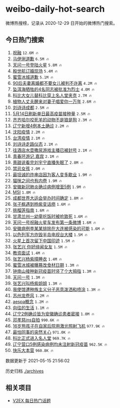 # weibo-daily-hot-search

微博热搜榜，记录从 2020-12-29 日开始的微博热门搜索。

## 今日热门搜索

<!-- BEGIN -->

1. [祝融](https://s.weibo.com/weibo?q=%E7%A5%9D%E8%9E%8D&Refer=top) `12.6M 🔥`
1. [马伊琍道歉](https://s.weibo.com/weibo?q=%23%E9%A9%AC%E4%BC%8A%E7%90%8D%E9%81%93%E6%AD%89%23&Refer=top) `6.5M 🔥`
1. [天问一号登陆火星](https://s.weibo.com/weibo?q=%E5%A4%A9%E9%97%AE%E4%B8%80%E5%8F%B7%E7%99%BB%E9%99%86%E7%81%AB%E6%98%9F&Refer=top) `5.8M 🔥`
1. [殷世航订婚现场](https://s.weibo.com/weibo?q=%23%E6%AE%B7%E4%B8%96%E8%88%AA%E8%AE%A2%E5%A9%9A%E7%8E%B0%E5%9C%BA%23&Refer=top) `5.4M 🔥`
1. [蜜雪冰城道歉](https://s.weibo.com/weibo?q=%23%E8%9C%9C%E9%9B%AA%E5%86%B0%E5%9F%8E%E9%81%93%E6%AD%89%23&Refer=top) `5.1M 🔥`
1. [90后夫妻离婚都不要女儿被判不许离](https://s.weibo.com/weibo?q=%2390%E5%90%8E%E5%A4%AB%E5%A6%BB%E7%A6%BB%E5%A9%9A%E9%83%BD%E4%B8%8D%E8%A6%81%E5%A5%B3%E5%84%BF%E8%A2%AB%E5%88%A4%E4%B8%8D%E8%AE%B8%E7%A6%BB%23&Refer=top) `4.2M 🔥`
1. [坠洱海牺牲的4名同志被批准为烈士](https://s.weibo.com/weibo?q=%23%E5%9D%A0%E6%B4%B1%E6%B5%B7%E7%89%BA%E7%89%B2%E7%9A%844%E5%90%8D%E5%90%8C%E5%BF%97%E8%A2%AB%E6%89%B9%E5%87%86%E4%B8%BA%E7%83%88%E5%A3%AB%23&Refer=top) `4.0M 🔥`
1. [科比大女儿替科比穿上名人堂夹克](https://s.weibo.com/weibo?q=%23%E7%A7%91%E6%AF%94%E5%A4%A7%E5%A5%B3%E5%84%BF%E6%9B%BF%E7%A7%91%E6%AF%94%E7%A9%BF%E4%B8%8A%E5%90%8D%E4%BA%BA%E5%A0%82%E5%A4%B9%E5%85%8B%23&Refer=top) `2.7M 🔥`
1. [植物人丈夫醒来对妻子唱爱你一万年](https://s.weibo.com/weibo?q=%23%E6%A4%8D%E7%89%A9%E4%BA%BA%E4%B8%88%E5%A4%AB%E9%86%92%E6%9D%A5%E5%AF%B9%E5%A6%BB%E5%AD%90%E5%94%B1%E7%88%B1%E4%BD%A0%E4%B8%80%E4%B8%87%E5%B9%B4%23&Refer=top) `2.6M 🔥`
1. [刘诗诗成都](https://s.weibo.com/weibo?q=%23%E5%88%98%E8%AF%97%E8%AF%97%E6%88%90%E9%83%BD%23&Refer=top) `2.5M 🔥`
1. [5月14日刷新单日最高疫苗接种量](https://s.weibo.com/weibo?q=%235%E6%9C%8814%E6%97%A5%E5%88%B7%E6%96%B0%E5%8D%95%E6%97%A5%E6%9C%80%E9%AB%98%E7%96%AB%E8%8B%97%E6%8E%A5%E7%A7%8D%E9%87%8F%23&Refer=top) `2.5M 🔥`
1. [齐齐哈尔咬死羊的动物不是狼是狗](https://s.weibo.com/weibo?q=%23%E9%BD%90%E9%BD%90%E5%93%88%E5%B0%94%E5%92%AC%E6%AD%BB%E7%BE%8A%E7%9A%84%E5%8A%A8%E7%89%A9%E4%B8%8D%E6%98%AF%E7%8B%BC%E6%98%AF%E7%8B%97%23&Refer=top) `2.3M 🔥`
1. [辽宁新增4例本土确诊](https://s.weibo.com/weibo?q=%23%E8%BE%BD%E5%AE%81%E6%96%B0%E5%A2%9E4%E4%BE%8B%E6%9C%AC%E5%9C%9F%E7%A1%AE%E8%AF%8A%23&Refer=top) `2.2M 🔥`
1. [沈阳疫情](https://s.weibo.com/weibo?q=%E6%B2%88%E9%98%B3%E7%96%AB%E6%83%85&Refer=top) `2.2M 🔥`
1. [台湾疫情](https://s.weibo.com/weibo?q=%E5%8F%B0%E6%B9%BE%E7%96%AB%E6%83%85&Refer=top) `2.1M 🔥`
1. [刘诗诗走路仪态](https://s.weibo.com/weibo?q=%23%E5%88%98%E8%AF%97%E8%AF%97%E8%B5%B0%E8%B7%AF%E4%BB%AA%E6%80%81%23&Refer=top) `2.1M 🔥`
1. [往酒店水壶撒尿游戏主播已被封号](https://s.weibo.com/weibo?q=%23%E5%BE%80%E9%85%92%E5%BA%97%E6%B0%B4%E5%A3%B6%E6%92%92%E5%B0%BF%E6%B8%B8%E6%88%8F%E4%B8%BB%E6%92%AD%E5%B7%B2%E8%A2%AB%E5%B0%81%E5%8F%B7%23&Refer=top) `2.1M 🔥`
1. [青春环游记 嘉宾](https://s.weibo.com/weibo?q=%E9%9D%92%E6%98%A5%E7%8E%AF%E6%B8%B8%E8%AE%B0%20%E5%98%89%E5%AE%BE&Refer=top) `2.1M 🔥`
1. [景甜说看完刘宇宁直播失眠了](https://s.weibo.com/weibo?q=%23%E6%99%AF%E7%94%9C%E8%AF%B4%E7%9C%8B%E5%AE%8C%E5%88%98%E5%AE%87%E5%AE%81%E7%9B%B4%E6%92%AD%E5%A4%B1%E7%9C%A0%E4%BA%86%23&Refer=top) `2.0M 🔥`
1. [禁忌女孩](https://s.weibo.com/weibo?q=%E7%A6%81%E5%BF%8C%E5%A5%B3%E5%AD%A9&Refer=top) `2.0M 🔥`
1. [最坦诚的炸串店因为客人变多歇业](https://s.weibo.com/weibo?q=%23%E6%9C%80%E5%9D%A6%E8%AF%9A%E7%9A%84%E7%82%B8%E4%B8%B2%E5%BA%97%E5%9B%A0%E4%B8%BA%E5%AE%A2%E4%BA%BA%E5%8F%98%E5%A4%9A%E6%AD%87%E4%B8%9A%23&Refer=top) `1.9M 🔥`
1. [猫咪之间也有内卷](https://s.weibo.com/weibo?q=%23%E7%8C%AB%E5%92%AA%E4%B9%8B%E9%97%B4%E4%B9%9F%E6%9C%89%E5%86%85%E5%8D%B7%23&Refer=top) `1.9M 🔥`
1. [安徽新冠肺炎确诊病例增至5例](https://s.weibo.com/weibo?q=%23%E5%AE%89%E5%BE%BD%E6%96%B0%E5%86%A0%E8%82%BA%E7%82%8E%E7%A1%AE%E8%AF%8A%E7%97%85%E4%BE%8B%E5%A2%9E%E8%87%B35%E4%BE%8B%23&Refer=top) `1.9M 🔥`
1. [MSI](https://s.weibo.com/weibo?q=MSI&Refer=top) `1.8M 🔥`
1. [成都世界大运会举办时间确定](https://s.weibo.com/weibo?q=%23%E6%88%90%E9%83%BD%E4%B8%96%E7%95%8C%E5%A4%A7%E8%BF%90%E4%BC%9A%E4%B8%BE%E5%8A%9E%E6%97%B6%E9%97%B4%E7%A1%AE%E5%AE%9A%23&Refer=top) `1.8M 🔥`
1. [张子枫遇到杨紫变话痨](https://s.weibo.com/weibo?q=%23%E5%BC%A0%E5%AD%90%E6%9E%AB%E9%81%87%E5%88%B0%E6%9D%A8%E7%B4%AB%E5%8F%98%E8%AF%9D%E7%97%A8%23&Refer=top) `1.6M 🔥`
1. [挑榴莲指南](https://s.weibo.com/weibo?q=%23%E6%8C%91%E6%A6%B4%E8%8E%B2%E6%8C%87%E5%8D%97%23&Refer=top) `1.6M 🔥`
1. [甘肃兰州一幼童吃饭时被呛致死](https://s.weibo.com/weibo?q=%23%E7%94%98%E8%82%83%E5%85%B0%E5%B7%9E%E4%B8%80%E5%B9%BC%E7%AB%A5%E5%90%83%E9%A5%AD%E6%97%B6%E8%A2%AB%E5%91%9B%E8%87%B4%E6%AD%BB%23&Refer=top) `1.6M 🔥`
1. [天问一号祝融火星车发布第一条微博](https://s.weibo.com/weibo?q=%23%E5%A4%A9%E9%97%AE%E4%B8%80%E5%8F%B7%E7%A5%9D%E8%9E%8D%E7%81%AB%E6%98%9F%E8%BD%A6%E5%8F%91%E5%B8%83%E7%AC%AC%E4%B8%80%E6%9D%A1%E5%BE%AE%E5%8D%9A%23&Refer=top) `1.6M 🔥`
1. [安徽病例李某某排除在大连被感染的可能](https://s.weibo.com/weibo?q=%23%E5%AE%89%E5%BE%BD%E7%97%85%E4%BE%8B%E6%9D%8E%E6%9F%90%E6%9F%90%E6%8E%92%E9%99%A4%E5%9C%A8%E5%A4%A7%E8%BF%9E%E8%A2%AB%E6%84%9F%E6%9F%93%E7%9A%84%E5%8F%AF%E8%83%BD%23&Refer=top) `1.6M 🔥`
1. [以色列军方炸毁半岛电视台大楼](https://s.weibo.com/weibo?q=%23%E4%BB%A5%E8%89%B2%E5%88%97%E5%86%9B%E6%96%B9%E7%82%B8%E6%AF%81%E5%8D%8A%E5%B2%9B%E7%94%B5%E8%A7%86%E5%8F%B0%E5%A4%A7%E6%A5%BC%23&Refer=top) `1.5M 🔥`
1. [火星上首次留下中国印迹](https://s.weibo.com/weibo?q=%23%E7%81%AB%E6%98%9F%E4%B8%8A%E9%A6%96%E6%AC%A1%E7%95%99%E4%B8%8B%E4%B8%AD%E5%9B%BD%E5%8D%B0%E8%BF%B9%23&Refer=top) `1.5M 🔥`
1. [张艺兴 你好绯闻女友](https://s.weibo.com/weibo?q=%E5%BC%A0%E8%89%BA%E5%85%B4%20%E4%BD%A0%E5%A5%BD%E7%BB%AF%E9%97%BB%E5%A5%B3%E5%8F%8B&Refer=top) `1.5M 🔥`
1. [教资面试](https://s.weibo.com/weibo?q=%23%E6%95%99%E8%B5%84%E9%9D%A2%E8%AF%95%23&Refer=top) `1.4M 🔥`
1. [张艺兴杨紫撞睡衣](https://s.weibo.com/weibo?q=%23%E5%BC%A0%E8%89%BA%E5%85%B4%E6%9D%A8%E7%B4%AB%E6%92%9E%E7%9D%A1%E8%A1%A3%23&Refer=top) `1.4M 🔥`
1. [蜜雪冰城被曝篡改食材日期](https://s.weibo.com/weibo?q=%23%E8%9C%9C%E9%9B%AA%E5%86%B0%E5%9F%8E%E8%A2%AB%E6%9B%9D%E7%AF%A1%E6%94%B9%E9%A3%9F%E6%9D%90%E6%97%A5%E6%9C%9F%23&Refer=top) `1.3M 🔥`
1. [钟南山接种新冠疫苗时竖了个大拇指](https://s.weibo.com/weibo?q=%23%E9%92%9F%E5%8D%97%E5%B1%B1%E6%8E%A5%E7%A7%8D%E6%96%B0%E5%86%A0%E7%96%AB%E8%8B%97%E6%97%B6%E7%AB%96%E4%BA%86%E4%B8%AA%E5%A4%A7%E6%8B%87%E6%8C%87%23&Refer=top) `1.3M 🔥`
1. [天问一号](https://s.weibo.com/weibo?q=%23%E5%A4%A9%E9%97%AE%E4%B8%80%E5%8F%B7%23&Refer=top) `1.3M 🔥`
1. [张艺兴叫杨紫姐姐](https://s.weibo.com/weibo?q=%23%E5%BC%A0%E8%89%BA%E5%85%B4%E5%8F%AB%E6%9D%A8%E7%B4%AB%E5%A7%90%E5%A7%90%23&Refer=top) `1.3M 🔥`
1. [我使馆遭种族主义分子恶意泼洒和喷涂](https://s.weibo.com/weibo?q=%23%E6%88%91%E4%BD%BF%E9%A6%86%E9%81%AD%E7%A7%8D%E6%97%8F%E4%B8%BB%E4%B9%89%E5%88%86%E5%AD%90%E6%81%B6%E6%84%8F%E6%B3%BC%E6%B4%92%E5%92%8C%E5%96%B7%E6%B6%82%23&Refer=top) `1.3M 🔥`
1. [苏州龙卷风](https://s.weibo.com/weibo?q=%E8%8B%8F%E5%B7%9E%E9%BE%99%E5%8D%B7%E9%A3%8E&Refer=top) `1.2M 🔥`
1. [aespa概念](https://s.weibo.com/weibo?q=%23aespa%E6%A6%82%E5%BF%B5%23&Refer=top) `1.2M 🔥`
1. [向往的生活](https://s.weibo.com/weibo?q=%E5%90%91%E5%BE%80%E7%9A%84%E7%94%9F%E6%B4%BB&Refer=top) `1.1M 🔥`
1. [辽宁2例确诊皆为安徽确诊患者密接](https://s.weibo.com/weibo?q=%23%E8%BE%BD%E5%AE%812%E4%BE%8B%E7%A1%AE%E8%AF%8A%E7%9A%86%E4%B8%BA%E5%AE%89%E5%BE%BD%E7%A1%AE%E8%AF%8A%E6%82%A3%E8%80%85%E5%AF%86%E6%8E%A5%23&Refer=top) `1.0M 🔥`
1. [邓孝慈ins自拍](https://s.weibo.com/weibo?q=%23%E9%82%93%E5%AD%9D%E6%85%88ins%E8%87%AA%E6%8B%8D%23&Refer=top) `990.6K 🔥`
1. [16岁熊孩子在自家后院用激光照射飞机](https://s.weibo.com/weibo?q=%2316%E5%B2%81%E7%86%8A%E5%AD%A9%E5%AD%90%E5%9C%A8%E8%87%AA%E5%AE%B6%E5%90%8E%E9%99%A2%E7%94%A8%E6%BF%80%E5%85%89%E7%85%A7%E5%B0%84%E9%A3%9E%E6%9C%BA%23&Refer=top) `977.9K 🔥`
1. [最怕同事的突然关心](https://s.weibo.com/weibo?q=%23%E6%9C%80%E6%80%95%E5%90%8C%E4%BA%8B%E7%9A%84%E7%AA%81%E7%84%B6%E5%85%B3%E5%BF%83%23&Refer=top) `971.0K 🔥`
1. [科比正式进入名人堂](https://s.weibo.com/weibo?q=%23%E7%A7%91%E6%AF%94%E6%AD%A3%E5%BC%8F%E8%BF%9B%E5%85%A5%E5%90%8D%E4%BA%BA%E5%A0%82%23&Refer=top) `969.7K 🔥`
1. [辽宁营口5例感染病例均未注射新冠疫苗](https://s.weibo.com/weibo?q=%23%E8%BE%BD%E5%AE%81%E8%90%A5%E5%8F%A35%E4%BE%8B%E6%84%9F%E6%9F%93%E7%97%85%E4%BE%8B%E5%9D%87%E6%9C%AA%E6%B3%A8%E5%B0%84%E6%96%B0%E5%86%A0%E7%96%AB%E8%8B%97%23&Refer=top) `962.5K 🔥`
1. [快乐大本营](https://s.weibo.com/weibo?q=%E5%BF%AB%E4%B9%90%E5%A4%A7%E6%9C%AC%E8%90%A5&Refer=top) `960.8K 🔥`

数据更新于 2021-05-15 21:56:02

<!-- END -->

历史归档 [./archives](./archives)

## 相关项目

- [V2EX 每日热门话题](https://github.com/boojack/v2ex-daily-hot-topic)
